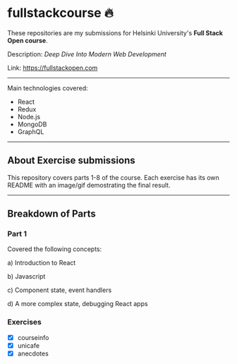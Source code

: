 # fullstackcourse 🔥

These repositories are my submissions for Helsinki University's **Full Stack Open course**.

Description: *Deep Dive Into Modern Web Development*

Link: https://fullstackopen.com

---

Main technologies covered:
- React
- Redux
- Node.js
- MongoDB
- GraphQL

---
## About Exercise submissions

This repository covers parts 1-8 of the course. Each exercise has its own README with an image/gif demostrating the final result.


---
## Breakdown of Parts
### Part 1
Covered the following concepts:

a) Introduction to React

b) Javascript

c) Component state, event handlers

d) A more complex state, debugging React apps

### Exercises
- [x] courseinfo
- [x] unicafe
- [x] anecdotes